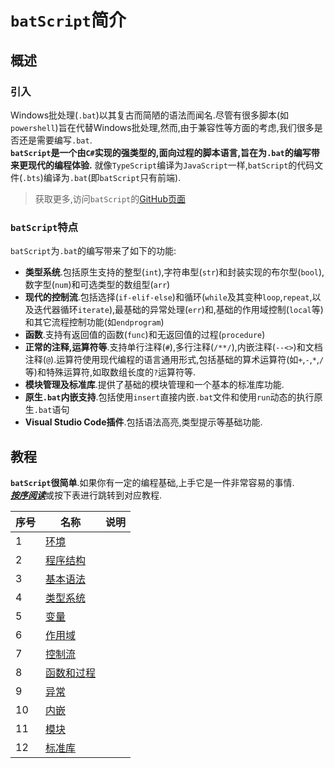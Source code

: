 # `batScript`简介  

## 概述  

### 引入  

Windows批处理(`.bat`)以其复古而简陋的语法而闻名.尽管有很多脚本(如`powershell`)旨在代替Windows批处理,然而,由于兼容性等方面的考虑,我们很多是否还是需要编写`.bat`.  
**`batScript`是一个由`C#`实现的强类型的,面向过程的脚本语言,旨在为`.bat`的编写带来更现代的编程体验.** 就像`TypeScript`编译为`JavaScript`一样,`batScript`的代码文件(`.bts`)编译为`.bat`(即`batScript`只有前端).  

> 获取更多,访问`batScript`的[GitHub页面](https://github.com/Water-Run/batScript)  

### `batScript`特点  

`batScript`为`.bat`的编写带来了如下的功能:  

- **类型系统**.包括原生支持的整型(`int`),字符串型(`str`)和封装实现的布尔型(`bool`),数字型(`num`)和可选类型的数组型(`arr`)  
- **现代的控制流**.包括选择(`if-elif-else`)和循环(`while`及其变种`loop`,`repeat`,以及迭代器循环`iterate`),最基础的异常处理(`err`)和,基础的作用域控制(`local`等)和其它流程控制功能(如`endprogram`)  
- **函数**.支持有返回值的函数(`func`)和无返回值的过程(`procedure`)  
- **正常的注释,运算符等**.支持单行注释(`#`),多行注释(`/**/`),内嵌注释(`--<>`)和文档注释(`@`).运算符使用现代编程的语言通用形式,包括基础的算术运算符(如`+`,`-`,`*`,`/`等)和特殊运算符,如取数组长度的`?`运算符等.  
- **模块管理及标准库**.提供了基础的模块管理和一个基本的标准库功能.  
- **原生`.bat`内嵌支持**.包括使用`insert`直接内嵌`.bat`文件和使用`run`动态的执行原生`.bat`语句  
- **Visual Studio Code插件**.包括语法高亮,类型提示等基础功能.  

## 教程  

**`batScript`很简单**.如果你有一定的编程基础,上手它是一件非常容易的事情.  
[***按序阅读***]()或按下表进行跳转到对应教程.  

|序号|名称|说明|  
|---|---|---|  
|1|[环境](./环境.md)||
|2|[程序结构]()||  
|3|[基本语法]()||  
|4|[类型系统]()||  
|5|[变量]()||  
|6|[作用域]()||  
|7|[控制流]()||  
|8|[函数和过程]()||  
|9|[异常]()||  
|10|[内嵌]()||  
|11|[模块]()||  
|12|[标准库]()||  
